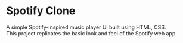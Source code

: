 # Spotify Clone

A simple Spotify-inspired music player UI built using HTML, CSS.  
This project replicates the basic look and feel of the Spotify web app.
